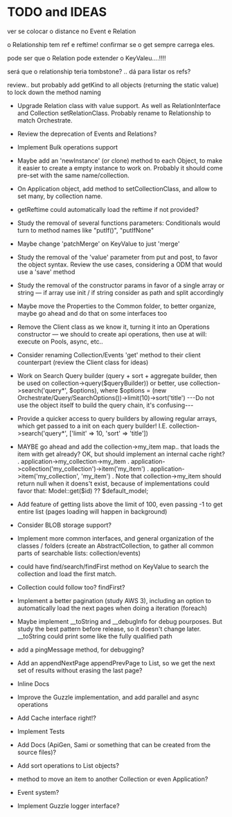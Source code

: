 # TODO and IDEAS   

ver se colocar o distance no Event e Relation

o Relationship tem ref e reftime! confirmar se o get sempre carrega eles.

pode ser que o Relation pode extender o KeyValeu....!!!!

será que o relationship teria tombstone? .. dá para listar os refs?

review.. but probably add getKind to all objects (returning the static value) to lock down the method naming



- Upgrade Relation class with value support. As well as RelationInterface and Collection setRelationClass. Probably rename to Relationship to match Orchestrate.

- Review the deprecation of Events and Relations?

- Implement Bulk operations support 

- Maybe add an 'newInstance' (or clone) method to each Object, to make it easier to create a empty instance to work on. Probably it should come pre-set with the same name/collection.

- On Application object, add method to setCollectionClass, and allow to set many, by collection name.

- getReftime could automatically load the reftime if not provided?

- Study the removal of several functions parameters: Conditionals would turn to method names like "putIf()", "putIfNone"

- Maybe change 'patchMerge' on KeyValue to just 'merge'

- Study the removal of the 'value' parameter from put and post, to favor the object syntax. Review the use cases, considering a ODM that would use a 'save' method

- Study the removal of the constructor params in favor of a single array or string — if array use init / if string consider as path and split accordingly

- Maybe move the Properties to the Common folder, to better organize, maybe go ahead and do that on some interfaces too

- Remove the Client class as we know it, turning it into an Operations constructor — we should to create api operations, then use at will: execute on Pools, async, etc..
- Consider renaming Collection/Events 'get' method to their client counterpart (review the Client class for ideas)

- Work on Search Query builder (query + sort + aggregate builder, then be used on collection->query($queryBuilder)) or better, use collection->search('query*', $options), where $options = (new Orchestrate/Query/SearchOptions())->limit(10)->sort('title')
---Do not use the object itself to build the query chain, it's confusing---

- Provide a quicker access to query builders by allowing regular arrays, which get passed to a init on each query builder! I.E. collection->search('query*', ['limit' => 10, 'sort' => 'title'])

- MAYBE go ahead and add the collection->my_item map.. that loads the item with get already? OK, but should implement an internal cache right?
. application->my_collection->my_item
. application->collection('my_collection')->item('my_item')
. application->item('my_collection', 'my_item')
. Note that collection->my_item should return null when it doens't exist, because of implementations could favor that: Model::get($id) ?? $default_model;

- Add feature of getting lists above the limit of 100, even passing -1 to get entire list (pages loading will happen in background)

- Consider BLOB storage support?

- Implement more common interfaces, and general organization of the classes / folders (create an AbstractCollection, to gather all common parts of searchable lists: collection/events)

- could have find/search/findFirst method on KeyValue to search the collection and load the first match.

- Collection could follow too? findFirst?

- Implement a better pagination (study AWS 3), including an option to automatically load the next pages when doing a iteration (foreach)

- Maybe implement __toString and __debugInfo for debug pourposes. But study the best pattern before release, so it doesn't change later. __toString could print some like the fully qualified path

- add a pingMessage method, for debugging?

- Add an appendNextPage appendPrevPage to List, so we get the next set of results without erasing the last page?

- Inline Docs

- Improve the Guzzle implementation, and add parallel and async operations

- Add Cache interface right!?

- Implement Tests

- Add Docs (ApiGen, Sami or something that can be created from the source files)?

- Add sort operations to List objects?

- method to move an item to another Collection or even Application?

- Event system?

- Implement Guzzle logger interface?
